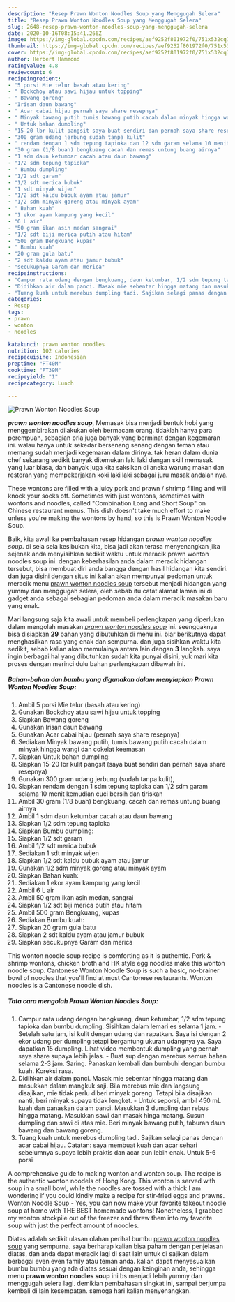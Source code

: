 ```yaml
---
description: "Resep Prawn Wonton Noodles Soup yang Menggugah Selera"
title: "Resep Prawn Wonton Noodles Soup yang Menggugah Selera"
slug: 2648-resep-prawn-wonton-noodles-soup-yang-menggugah-selera
date: 2020-10-16T08:15:41.266Z
image: https://img-global.cpcdn.com/recipes/aef9252f801972f0/751x532cq70/prawn-wonton-noodles-soup-foto-resep-utama.jpg
thumbnail: https://img-global.cpcdn.com/recipes/aef9252f801972f0/751x532cq70/prawn-wonton-noodles-soup-foto-resep-utama.jpg
cover: https://img-global.cpcdn.com/recipes/aef9252f801972f0/751x532cq70/prawn-wonton-noodles-soup-foto-resep-utama.jpg
author: Herbert Hammond
ratingvalue: 4.8
reviewcount: 6
recipeingredient:
- "5 porsi Mie telur basah atau kering"
- " Bockchoy atau sawi hijau untuk topping"
- " Bawang goreng"
- "Irisan daun bawang"
- " Acar cabai hijau pernah saya share resepnya"
- " Minyak bawang putih tumis bawang putih cacah dalam minyak hingga wangi dan cokelat keemasan"
- " Untuk bahan dumpling"
- "15-20 lbr kulit pangsit saya buat sendiri dan pernah saya share resepnya"
- "300 gram udang jerbung sudah tanpa kulit"
- " rendam dengan 1 sdm tepung tapioka dan 12 sdm garam selama 10 menit kemudian cuci bersih dan tiriskan"
- "30 gram (1/8 buah) bengkuang cacah dan remas untung buang airnya"
- "1 sdm daun ketumbar cacah atau daun bawang"
- "1/2 sdm tepung tapioka"
- " Bumbu dumpling"
- "1/2 sdt garam"
- "1/2 sdt merica bubuk"
- "1 sdt minyak wijen"
- "1/2 sdt kaldu bubuk ayam atau jamur"
- "1/2 sdm minyak goreng atau minyak ayam"
- " Bahan kuah"
- "1 ekor ayam kampung yang kecil"
- "6 L air"
- "50 gram ikan asin medan sangrai"
- "1/2 sdt biji merica putih atau hitam"
- "500 gram Bengkuang kupas"
- " Bumbu kuah"
- "20 gram gula batu"
- "2 sdt kaldu ayam atau jamur bubuk"
- "secukupnya Garam dan merica"
recipeinstructions:
- "Campur rata udang dengan bengkuang, daun ketumbar, 1/2 sdm tepung tapioka dan bumbu dumpling. Sisihkan dalam lemari es selama 1 jam. - Setelah satu jam, isi kulit dengan udang dan rapatkan. Saya isi dengan 2 ekor udang per dumpling tetapi bergantung ukuran udangnya ya. Saya dapatkan 15 dumpling. Lihat video membentuk dumpling yang pernah saya share supaya lebih jelas. - Buat sup dengan merebus semua bahan selama 2-3 jam. Saring. Panaskan kembali dan bumbuhi dengan bumbu kuah. Koreksi rasa."
- "Didihkan air dalam panci. Masak mie sebentar hingga matang dan masukkan dalam mangkuk saji. Bila merebus mie dan langsung disajikan, mie tidak perlu diberi minyak goreng. Tetapi bila disajikan nanti, beri minyak supaya tidak lengket. - Untuk seporsi, ambil 450 mL kuah dan panaskan dalam panci. Masukkan 3 dumpling dan rebus hingga matang. Masukkan sawi dan masak hinga matang. Susun dumpling dan sawi di atas mie. Beri minyak bawang putih, taburan daun bawang dan bawang goreng."
- "Tuang kuah untuk merebus dumpling tadi. Sajikan selagi panas dengan acar cabai hijau. Catatan: saya membuat kuah dan acar sehari sebelumnya supaya lebih praktis dan acar pun lebih enak. Untuk 5-6 porsi"
categories:
- Resep
tags:
- prawn
- wonton
- noodles

katakunci: prawn wonton noodles 
nutrition: 102 calories
recipecuisine: Indonesian
preptime: "PT40M"
cooktime: "PT39M"
recipeyield: "1"
recipecategory: Lunch

---
```



![Prawn Wonton Noodles Soup](https://img-global.cpcdn.com/recipes/aef9252f801972f0/751x532cq70/prawn-wonton-noodles-soup-foto-resep-utama.jpg)

<b><i>prawn wonton noodles soup</i></b>, Memasak bisa menjadi bentuk hobi yang menggembirakan dilakukan oleh bermacam orang. tidaklah hanya para perempuan, sebagian pria juga banyak yang berminat dengan kegemaran ini. walau hanya untuk sekedar bersenang senang dengan teman atau memang sudah menjadi kegemaran dalam dirinya. tak heran dalam dunia chef sekarang sedikit banyak ditemukan laki laki dengan skill memasak yang luar biasa, dan banyak juga kita saksikan di aneka warung makan dan restoran yang mempekerjakan koki laki laki sebagai juru masak andalan nya.

These wontons are filled with a juicy pork and prawn / shrimp filling and will knock your socks off. Sometimes with just wontons, sometimes with wontons and noodles, called &#34;Combination Long and Short Soup&#34; on Chinese restaurant menus. This dish doesn&#39;t take much effort to make unless you&#39;re making the wontons by hand, so this is Prawn Wonton Noodle Soup.

Baik, kita awali ke pembahasan resep hidangan <i>prawn wonton noodles soup</i>. di sela sela kesibukan kita, bisa jadi akan terasa menyenangkan jika sejenak anda menyisihkan sedikit waktu untuk meracik prawn wonton noodles soup ini. dengan keberhasilan anda dalam meracik hidangan tersebut, bisa membuat diri anda bangga dengan hasil hidangan kita sendiri. dan juga disini dengan situs ini kalian akan mempunyai pedoman untuk meracik menu <u>prawn wonton noodles soup</u> tersebut menjadi hidangan yang yummy dan menggugah selera, oleh sebab itu catat alamat laman ini di gadget anda sebagai sebagian pedoman anda dalam meracik masakan baru yang enak.


Mari langsung saja kita awali untuk membeli perlengkapan yang diperlukan dalam mengolah masakan <u><i>prawn wonton noodles soup</i></u> ini. seenggaknya bisa disiapkan <b>29</b> bahan yang dibutuhkan di menu ini. biar berikutnya dapat menghasilkan rasa yang enak dan sempurna. dan juga sisihkan waktu kita sedikit, sebab kalian akan memulainya antara lain dengan <b>3</b> langkah. saya ingin berbagai hal yang dibutuhkan sudah kita punyai disini, yuk mari kita proses dengan merinci dulu bahan perlengkapan dibawah ini.

<!--inarticleads1-->

##### Bahan-bahan dan bumbu yang digunakan dalam menyiapkan Prawn Wonton Noodles Soup:

1. Ambil 5 porsi Mie telur (basah atau kering)
1. Gunakan  Bockchoy atau sawi hijau untuk topping
1. Siapkan  Bawang goreng
1. Gunakan Irisan daun bawang
1. Gunakan  Acar cabai hijau (pernah saya share resepnya)
1. Sediakan  Minyak bawang putih, tumis bawang putih cacah dalam minyak hingga wangi dan cokelat keemasan
1. Siapkan  Untuk bahan dumpling:
1. Siapkan 15-20 lbr kulit pangsit (saya buat sendiri dan pernah saya share resepnya)
1. Gunakan 300 gram udang jerbung (sudah tanpa kulit),
1. Siapkan  rendam dengan 1 sdm tepung tapioka dan 1/2 sdm garam selama 10 menit kemudian cuci bersih dan tiriskan
1. Ambil 30 gram (1/8 buah) bengkuang, cacah dan remas untung buang airnya
1. Ambil 1 sdm daun ketumbar cacah atau daun bawang
1. Siapkan 1/2 sdm tepung tapioka
1. Siapkan  Bumbu dumpling:
1. Siapkan 1/2 sdt garam
1. Ambil 1/2 sdt merica bubuk
1. Sediakan 1 sdt minyak wijen
1. Siapkan 1/2 sdt kaldu bubuk ayam atau jamur
1. Gunakan 1/2 sdm minyak goreng atau minyak ayam
1. Siapkan  Bahan kuah:
1. Sediakan 1 ekor ayam kampung yang kecil
1. Ambil 6 L air
1. Ambil 50 gram ikan asin medan, sangrai
1. Siapkan 1/2 sdt biji merica putih atau hitam
1. Ambil 500 gram Bengkuang, kupas
1. Sediakan  Bumbu kuah:
1. Siapkan 20 gram gula batu
1. Siapkan 2 sdt kaldu ayam atau jamur bubuk
1. Siapkan secukupnya Garam dan merica


This wonton noodle soup recipe is comforting as it is authentic. Pork &amp; shrimp wontons, chicken broth and HK style egg noodles make this wonton noodle soup. Cantonese Wonton Noodle Soup is such a basic, no-brainer bowl of noodles that you&#39;ll find at most Cantonese restaurants. Wonton noodles is a Cantonese noodle dish. 

<!--inarticleads2-->

##### Tata cara mengolah Prawn Wonton Noodles Soup:

1. Campur rata udang dengan bengkuang, daun ketumbar, 1/2 sdm tepung tapioka dan bumbu dumpling. Sisihkan dalam lemari es selama 1 jam. - Setelah satu jam, isi kulit dengan udang dan rapatkan. Saya isi dengan 2 ekor udang per dumpling tetapi bergantung ukuran udangnya ya. Saya dapatkan 15 dumpling. Lihat video membentuk dumpling yang pernah saya share supaya lebih jelas. - Buat sup dengan merebus semua bahan selama 2-3 jam. Saring. Panaskan kembali dan bumbuhi dengan bumbu kuah. Koreksi rasa.
1. Didihkan air dalam panci. Masak mie sebentar hingga matang dan masukkan dalam mangkuk saji. Bila merebus mie dan langsung disajikan, mie tidak perlu diberi minyak goreng. Tetapi bila disajikan nanti, beri minyak supaya tidak lengket. - Untuk seporsi, ambil 450 mL kuah dan panaskan dalam panci. Masukkan 3 dumpling dan rebus hingga matang. Masukkan sawi dan masak hinga matang. Susun dumpling dan sawi di atas mie. Beri minyak bawang putih, taburan daun bawang dan bawang goreng.
1. Tuang kuah untuk merebus dumpling tadi. Sajikan selagi panas dengan acar cabai hijau. Catatan: saya membuat kuah dan acar sehari sebelumnya supaya lebih praktis dan acar pun lebih enak. Untuk 5-6 porsi


A comprehensive guide to making wonton and wonton soup. The recipe is the authentic wonton noodels of Hong Kong. This wonton is served with soup in a small bowl, while the noodles are tossed with a thick I am wondering if you could kindly make a recipe for stir-fried eggs and prawns. Wonton Noodle Soup - Yes, you can now make your favorite takeout noodle soup at home with THE BEST homemade wontons! Nonetheless, I grabbed my wonton stockpile out of the freezer and threw them into my favorite soup with just the perfect amount of noodles. 

Diatas adalah sedikit ulasan olahan perihal bumbu <u>prawn wonton noodles soup</u> yang sempurna. saya berharap kalian bisa paham dengan penjelasan diatas, dan anda dapat meracik lagi di saat lain untuk di sajikan dalam berbagai even even family atau teman anda. kalian dapat menyesuaikan bumbu bumbu yang ada diatas sesuai dengan keinginan anda, sehingga menu <b>prawn wonton noodles soup</b> ini bs menjadi lebih yummy dan menggugah selera lagi. demikian pembahasan singkat ini, sampai berjumpa kembali di lain kesempatan. semoga hari kalian menyenangkan.
